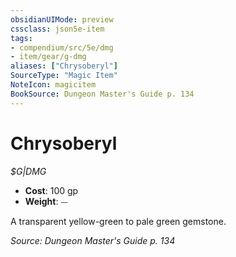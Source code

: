 ```yaml
---
obsidianUIMode: preview
cssclass: json5e-item
tags:
- compendium/src/5e/dmg
- item/gear/g-dmg
aliases: ["Chrysoberyl"]
SourceType: "Magic Item"
NoteIcon: magicitem
BookSource: Dungeon Master's Guide p. 134
---
```

# Chrysoberyl
*$G|DMG*  

- **Cost**: 100 gp
- **Weight**: ⏤

A transparent yellow-green to pale green gemstone.

*Source: Dungeon Master's Guide p. 134*